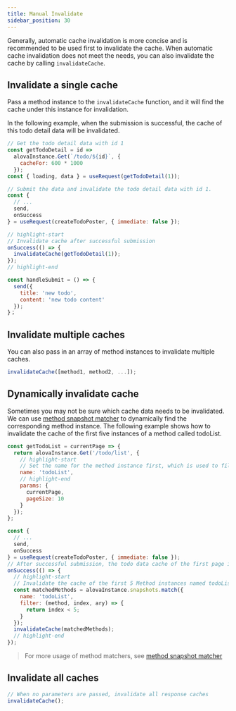 ```yaml
---
title: Manual Invalidate
sidebar_position: 30
---
```


Generally, automatic cache invalidation is more concise and is recommended to be used first to invalidate the cache. When automatic cache invalidation does not meet the needs, you can also invalidate the cache by calling `invalidateCache`.

## Invalidate a single cache

Pass a method instance to the `invalidateCache` function, and it will find the cache under this instance for invalidation.

In the following example, when the submission is successful, the cache of this todo detail data will be invalidated.

```javascript
// Get the todo detail data with id 1
const getTodoDetail = id =>
  alovaInstance.Get(`/todo/${id}`, {
    cacheFor: 600 * 1000
  });
const { loading, data } = useRequest(getTodoDetail(1));
```

```javascript
// Submit the data and invalidate the todo detail data with id 1.
const {
  // ...
  send,
  onSuccess
} = useRequest(createTodoPoster, { immediate: false });

// highlight-start
// Invalidate cache after successful submission
onSuccess(() => {
  invalidateCache(getTodoDetail(1));
});
// highlight-end

const handleSubmit = () => {
  send({
    title: 'new todo',
    content: 'new todo content'
  });
}；
```

## Invalidate multiple caches

You can also pass in an array of method instances to invalidate multiple caches.

```javascript
invalidateCache([method1, method2, ...]);
```

## Dynamically invalidate cache

Sometimes you may not be sure which cache data needs to be invalidated. We can use [method snapshot matcher](/tutorial/advanced/method-matcher) to dynamically find the corresponding method instance. The following example shows how to invalidate the cache of the first five instances of a method called todoList.

```javascript
const getTodoList = currentPage => {
  return alovaInstance.Get('/todo/list', {
    // highlight-start
    // Set the name for the method instance first, which is used to filter out the required Method instance when the Method instance cannot be directly specified
    name: 'todoList',
    // highlight-end
    params: {
      currentPage,
      pageSize: 10
    }
  });
};

const {
  // ...
  send,
  onSuccess
} = useRequest(createTodoPoster, { immediate: false });
// After successful submission, the todo data cache of the first page is fixedly invalidated
onSuccess(() => {
  // highlight-start
  // Invalidate the cache of the first 5 Method instances named todoList
  const matchedMethods = alovaInstance.snapshots.match({
    name: 'todoList',
    filter: (method, index, ary) => {
      return index < 5;
    }
  });
  invalidateCache(matchedMethods);
  // highlight-end
});
```

> For more usage of method matchers, see [method snapshot matcher](/tutorial/advanced/method-matcher)

## Invalidate all caches

```javascript
// When no parameters are passed, invalidate all response caches
invalidateCache();
```
